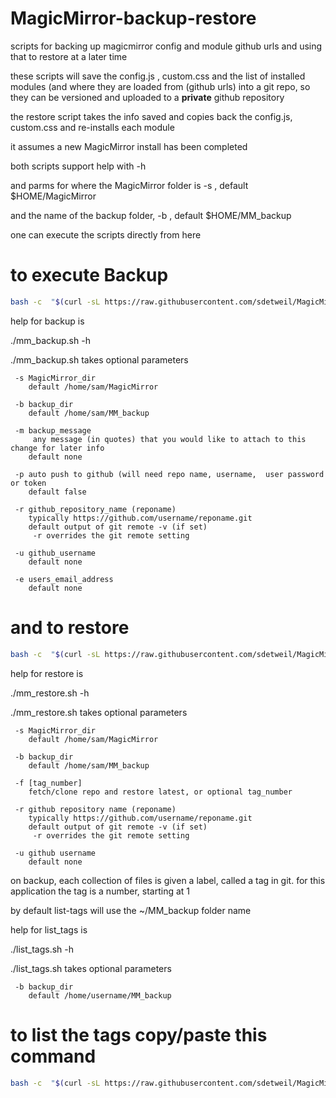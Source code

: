 # MagicMirror-backup-restore
scripts for backing up magicmirror config and module github urls  and using that to restore at a later time

these scripts will  save the config.js , custom.css and the list of installed modules (and where they are loaded from (github urls)
into a git repo, so they can be versioned and uploaded to a **private**  github repository

the restore script takes the info saved and copies back the config.js, custom.css  and re-installs each module

it assumes a new MagicMirror install has been completed

both scripts support help with -h

and parms for where the MagicMirror folder is  -s , default $HOME/MagicMirror

and the name of the backup folder, -b , default $HOME/MM_backup

one can execute the scripts directly from here

# to execute Backup
```bash
bash -c  "$(curl -sL https://raw.githubusercontent.com/sdetweil/MagicMirror-backup-restore/main/mm_backup.sh)" with any parms
```



help for backup is

./mm_backup.sh -h

./mm_backup.sh takes optional parameters

	 -s MagicMirror_dir
		default /home/sam/MagicMirror

	 -b backup_dir
		default /home/sam/MM_backup

	 -m backup_message
		 any message (in quotes) that you would like to attach to this change for later info
		default none

	 -p auto push to github (will need repo name, username,  user password or token
		default false

	 -r github_repository_name (reponame)
		typically https://github.com/username/reponame.git
		default output of git remote -v (if set)
		 -r overrides the git remote setting

	 -u github_username
		default none

	 -e users_email_address
		default none
# and to restore
```bash
bash -c  "$(curl -sL https://raw.githubusercontent.com/sdetweil/MagicMirror-backup-restore/main/mm_restore.sh)" with any parms
```

help for restore  is

./mm_restore.sh -h

./mm_restore.sh takes optional parameters

	 -s MagicMirror_dir
		default /home/sam/MagicMirror

	 -b backup_dir
		default /home/sam/MM_backup

	 -f [tag_number]
		fetch/clone repo and restore latest, or optional tag_number

	 -r github repository name (reponame)
		typically https://github.com/username/reponame.git
		default output of git remote -v (if set)
		 -r overrides the git remote setting

	 -u github username
		default none


on backup, each collection of files is given a label, called a tag in git.
for this application the tag is a number, starting at 1

by default list-tags will use the ~/MM_backup folder name

help for list_tags  is

./list_tags.sh -h

./list_tags.sh takes optional parameters

	 -b backup_dir
		default /home/username/MM_backup


# to list the tags copy/paste this command
```bash
bash -c  "$(curl -sL https://raw.githubusercontent.com/sdetweil/MagicMirror-backup-restore/main/list_tags.sh)" with any parms
```
